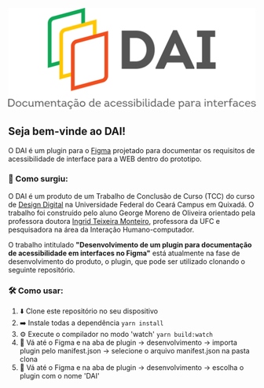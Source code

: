 ![Logo do plugin DAI - Documentação de Acessibilidade para Interfaces](./src/app/assets/LogoDAI.svg "Logo do plugin DAI - Documentação de Acessibilidade para Interfaces")

## Seja bem-vinde ao DAI!

O DAI é um plugin para o [Figma](https://figma.com) projetado para documentar os requisitos de acessibilidade de interface para a WEB dentro do prototipo. 

### :page_with_curl: Como surgiu:
O DAI é um produto de um Trabalho de Conclusão de Curso (TCC) do curso de [Design Digital](http://www.dd.quixada.ufc.br) na Universidade Federal do Ceará Campus em Quixadá. O trabalho foi construído pelo aluno George Moreno de Oliveira orientado pela professora doutora [Ingrid Teixeira Monteiro](https://www.quixada.ufc.br/docente/ingrid-teixeira-monteiro/), professora da UFC e pesquisadora na área da Interação Humano-computador.

O trabalho intitulado **"Desenvolvimento de um plugin para documentação de acessibilidade em interfaces no Figma"** está atualmente na fase de desenvolvimento do produto, o plugin, que pode ser utilizado clonando o seguinte repositório.

### :hammer_and_wrench: Como usar:
1. :arrow_down: Clone este repositório no seu dispositivo
2. :arrow_right: Instale todas a dependência `yarn install`
3. :gear: Execute o compilador no modo 'watch' `yarn build:watch`
4. :eyes: Vá até o Figma e na aba de plugin -> desenvolvimento -> importa plugin pelo manifest.json -> selecione o arquivo manifest.json na pasta clona
5. :eyes: Vá até o Figma e na aba de plugin -> desenvolvimento -> escolha o plugin com o nome 'DAI'